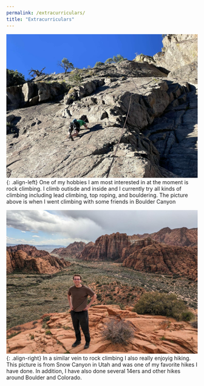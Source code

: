 ```yaml
---
permalink: /extracurriculars/
title: "Extracurriculars"
---
```


![climbing](../assets/images/climbing.jpg){: .align-left}
One of my hobbies I am most interested in at the moment is rock climbing. I climb outisde and inside and I currently try all kinds of climbing including lead climbing, top roping, and bouldering. The picture above is when I went climbing with some friends in Boulder Canyon

![hiking](../assets/images/hiking.jpg){: .align-right}
In a similar vein to rock climbing I also really enjoyig hiking. This picture is from Snow Canyon in Utah and was one of my favorite hikes I have done. In addition, I have also done several 14ers and other hikes around Boulder and Colorado. 
